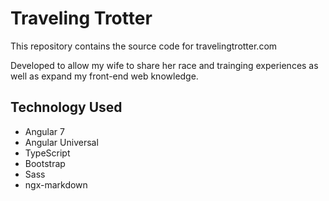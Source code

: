 # Traveling Trotter

This repository contains the source code for travelingtrotter.com

Developed to allow my wife to share her race and trainging experiences as well as expand my front-end web knowledge.

## Technology Used

* Angular 7
* Angular Universal
* TypeScript
* Bootstrap
* Sass
* ngx-markdown
